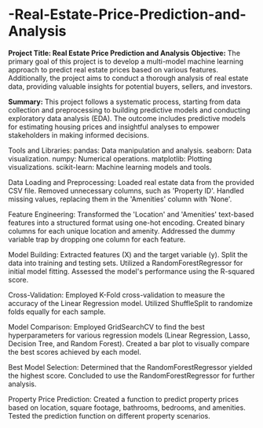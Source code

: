 # -Real-Estate-Price-Prediction-and-Analysis
**Project Title: Real Estate Price Prediction and Analysis**
**Objective:**
The primary goal of this project is to develop a multi-model machine learning approach to predict real estate prices based on various features. Additionally, the project aims to conduct a thorough analysis of real estate data, providing valuable insights for potential buyers, sellers, and investors.

**Summary:**
This project follows a systematic process, starting from data collection and preprocessing to building predictive models and conducting exploratory data analysis (EDA). The outcome includes predictive models for estimating housing prices and insightful analyses to empower stakeholders in making informed decisions.

Tools and Libraries: pandas: Data manipulation and analysis. seaborn: Data visualization. numpy: Numerical operations. matplotlib: Plotting visualizations. scikit-learn: Machine learning models and tools.

Data Loading and Preprocessing: Loaded real estate data from the provided CSV file. Removed unnecessary columns, such as 'Property ID'. Handled missing values, replacing them in the 'Amenities' column with 'None'.

Feature Engineering: Transformed the 'Location' and 'Amenities' text-based features into a structured format using one-hot encoding. Created binary columns for each unique location and amenity. Addressed the dummy variable trap by dropping one column for each feature.

Model Building: Extracted features (X) and the target variable (y). Split the data into training and testing sets. Utilized a RandomForestRegressor for initial model fitting. Assessed the model's performance using the R-squared score.

Cross-Validation: Employed K-Fold cross-validation to measure the accuracy of the Linear Regression model. Utilized ShuffleSplit to randomize folds equally for each sample.

Model Comparison: Employed GridSearchCV to find the best hyperparameters for various regression models (Linear Regression, Lasso, Decision Tree, and Random Forest). Created a bar plot to visually compare the best scores achieved by each model.

Best Model Selection: Determined that the RandomForestRegressor yielded the highest score. Concluded to use the RandomForestRegressor for further analysis.

Property Price Prediction: Created a function to predict property prices based on location, square footage, bathrooms, bedrooms, and amenities. Tested the prediction function on different property scenarios.
